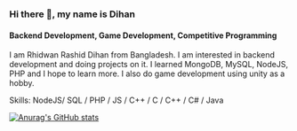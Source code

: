 ### Hi there 👋, my name is Dihan
#### Backend Development, Game Development, Competitive Programming
I am Rhidwan Rashid Dihan from Bangladesh. I am interested in backend development and doing projects on it. I learned MongoDB, MySQL, NodeJS, PHP and I hope to learn more. I also do game development using unity as a hobby.

Skills: NodeJS/ SQL / PHP / JS / C++ / C / C++ / C# / Java

[![Anurag's GitHub stats](https://github-readme-stats.vercel.app/api?username=Dihan141)](https://github.com/anuraghazra/github-readme-stats)
<!---
Dihan141/Dihan141 is a ✨ special ✨ repository because its `README.md` (this file) appears on your GitHub profile.
You can click the Preview link to take a look at your changes.
--->
